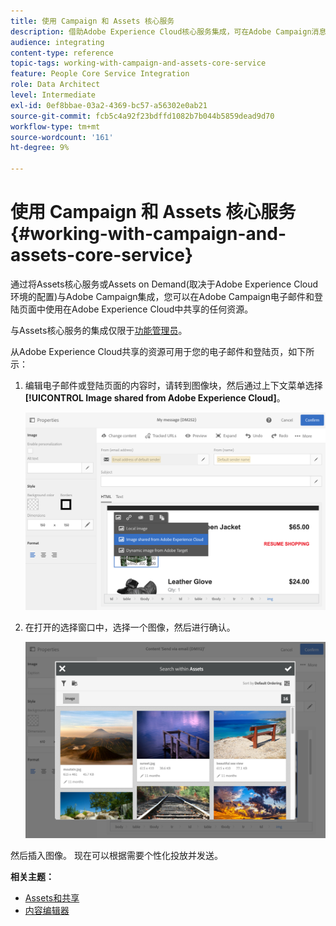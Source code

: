 ```yaml
---
title: 使用 Campaign 和 Assets 核心服务
description: 借助Adobe Experience Cloud核心服务集成，可在Adobe Campaign消息和登陆页面中使用在Assets中共享的任何资源。
audience: integrating
content-type: reference
topic-tags: working-with-campaign-and-assets-core-service
feature: People Core Service Integration
role: Data Architect
level: Intermediate
exl-id: 0ef8bbae-03a2-4369-bc57-a56302e0ab21
source-git-commit: fcb5c4a92f23bdffd1082b7b044b5859dead9d70
workflow-type: tm+mt
source-wordcount: '161'
ht-degree: 9%

---
```


# 使用 Campaign 和 Assets 核心服务{#working-with-campaign-and-assets-core-service}

通过将Assets核心服务或Assets on Demand(取决于Adobe Experience Cloud环境的配置)与Adobe Campaign集成，您可以在Adobe Campaign电子邮件和登陆页面中使用在Adobe Experience Cloud中共享的任何资源。

与Assets核心服务的集成仅限于[功能管理员](../../administration/using/users-management.md#functional-administrators)。

从Adobe Experience Cloud共享的资源可用于您的电子邮件和登陆页，如下所示：

1. 编辑电子邮件或登陆页面的内容时，请转到图像块，然后通过上下文菜单选择&#x200B;**[!UICONTROL Image shared from Adobe Experience Cloud]**。

   ![](assets/dam_insert_image_dce.png)

1. 在打开的选择窗口中，选择一个图像，然后进行确认。

   ![](assets/dam_shared_image_selection.png)

然后插入图像。 现在可以根据需要个性化投放并发送。

**相关主题：**

* [Assets和共享](https://experienceleague.adobe.com/docs/core-services/interface/assets/experience-cloud-assets.html?lang=zh-Hans)
* [内容编辑器](../../designing/using/personalization.md#example-email-personalization)
